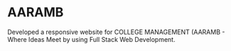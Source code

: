 # AARAMB
Developed a responsive website for COLLEGE MANAGEMENT (AARAMB - Where Ideas Meet by using Full Stack Web Development.
